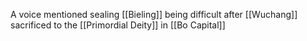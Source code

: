 A voice mentioned sealing [[Bieling]] being difficult after [[Wuchang]] sacrificed to the [[Primordial Deity]] in [[Bo Capital]]